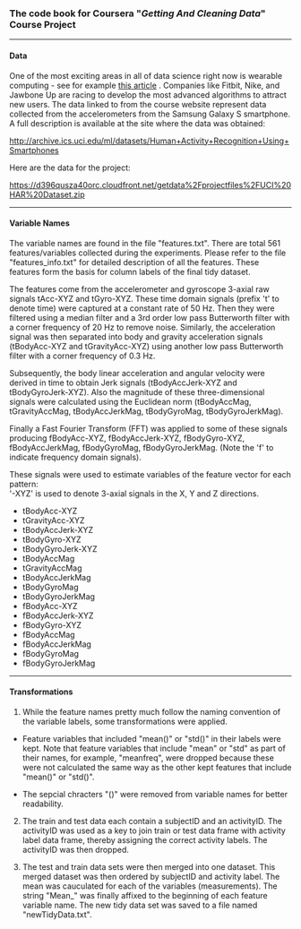 ### The code book for Coursera "*Getting And Cleaning Data*" Course Project

***

#### Data

One of the most exciting areas in all of data science right now is wearable computing - see for example [this article](http://www.insideactivitytracking.com/data-science-activity-tracking-and-the-battle-for-the-worlds-top-sports-brand/) . Companies like Fitbit, Nike, and Jawbone Up are racing to develop the most advanced algorithms to attract new users. The data linked to from the course website represent data collected from the accelerometers from the Samsung Galaxy S smartphone. A full description is available at the site where the data was obtained:

http://archive.ics.uci.edu/ml/datasets/Human+Activity+Recognition+Using+Smartphones

Here are the data for the project:

https://d396qusza40orc.cloudfront.net/getdata%2Fprojectfiles%2FUCI%20HAR%20Dataset.zip

***

#### Variable Names

The variable names are found in the file "features.txt".  There are total 561 features/variables collected during the experiments.  Please refer to the file "features_info.txt" for detailed description of all the features. These features form the basis for column labels of the final tidy dataset.  

The features come from the accelerometer and gyroscope 3-axial raw signals tAcc-XYZ and tGyro-XYZ. These time domain signals (prefix 't' to denote time) were captured at a constant rate of 50 Hz. Then they were filtered using a median filter and a 3rd order low pass Butterworth filter with a corner frequency of 20 Hz to remove noise. Similarly, the acceleration signal was then separated into body and gravity acceleration signals (tBodyAcc-XYZ and tGravityAcc-XYZ) using another low pass Butterworth filter with a corner frequency of 0.3 Hz. 

Subsequently, the body linear acceleration and angular velocity were derived in time to obtain Jerk signals (tBodyAccJerk-XYZ and tBodyGyroJerk-XYZ). Also the magnitude of these three-dimensional signals were calculated using the Euclidean norm (tBodyAccMag, tGravityAccMag, tBodyAccJerkMag, tBodyGyroMag, tBodyGyroJerkMag). 

Finally a Fast Fourier Transform (FFT) was applied to some of these signals producing fBodyAcc-XYZ, fBodyAccJerk-XYZ, fBodyGyro-XYZ, fBodyAccJerkMag, fBodyGyroMag, fBodyGyroJerkMag. (Note the 'f' to indicate frequency domain signals). 

These signals were used to estimate variables of the feature vector for each pattern:  
'-XYZ' is used to denote 3-axial signals in the X, Y and Z directions.

* tBodyAcc-XYZ
* tGravityAcc-XYZ
* tBodyAccJerk-XYZ
* tBodyGyro-XYZ
* tBodyGyroJerk-XYZ
* tBodyAccMag
* tGravityAccMag
* tBodyAccJerkMag
* tBodyGyroMag
* tBodyGyroJerkMag
* fBodyAcc-XYZ
* fBodyAccJerk-XYZ
* fBodyGyro-XYZ
* fBodyAccMag
* fBodyAccJerkMag
* fBodyGyroMag
* fBodyGyroJerkMag

***

#### Transformations
1. While the feature names pretty much follow the naming convention of the variable labels, some transformations were applied.

  + Feature variables that included "mean()" or "std()" in their labels were kept. Note that feature variables that include "mean" or "std" as part of their names, for example, "meanfreq", were dropped because these were not calculated the same way as the other kept features that include "mean()" or "std()".

  + The sepcial chracters "()" were removed from variable names for better readability. 

2. The train and test data each contain a subjectID and an activityID.  The activityID was used as a key to join train or test data frame with activity label data frame, thereby assigning the correct activity labels. The activityID was then dropped. 

3. The test and train data sets were then merged into one dataset.  This merged dataset was then ordered by subjectID and activity label.  The mean was cauculated for each of the variables (measurements).  The string "Mean_" was finally affixed to the beginning of each feature variable name. The new tidy data set was saved to a file named "newTidyData.txt".


